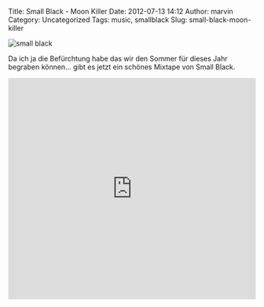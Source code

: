 Title: Small Black - Moon Killer
Date: 2012-07-13 14:12
Author: marvin
Category: Uncategorized
Tags: music, smallblack
Slug: small-black-moon-killer

![small black]({static}/images/artworks-000012008758-mz0xih-original.png)

Da ich ja die Befürchtung habe das wir den Sommer für dieses Jahr
begraben können... gibt es jetzt ein schönes Mixtape von Small Black.

<iframe width="100%" height="450" scrolling="no" frameborder="no" src="http://w.soundcloud.com/player/?url=http%3A%2F%2Fapi.soundcloud.com%2Fplaylists%2F1146841&amp;show_artwork=true"></iframe>

